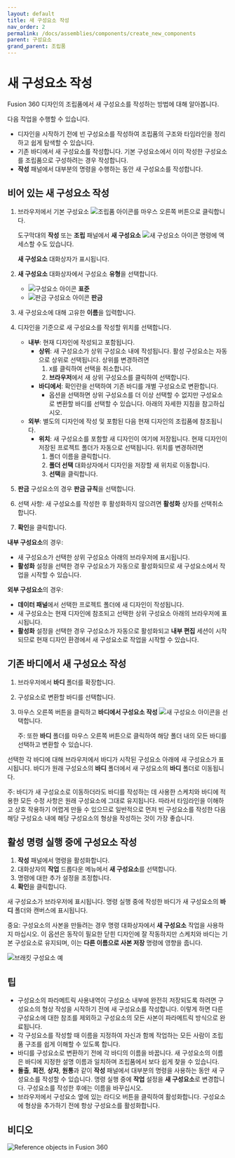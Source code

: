 ```yaml
---
layout: default
title: 새 구성요소 작성
nav_order: 2
permalink: /docs/assemblies/components/create_new_components
parent: 구성요소
grand_parent: 조립품
---
```

새 구성요소 작성
=========

Fusion 360 디자인의 조립품에서 새 구성요소를 작성하는 방법에 대해 알아봅니다.

다음 작업을 수행할 수 있습니다.

*   디자인을 시작하기 전에 빈 구성요소를 작성하여 조립품의 구조와 타임라인을 정리하고 쉽게 탐색할 수 있습니다.
*   기존 바디에서 새 구성요소를 작성합니다. 기본 구성요소에서 이미 작성한 구성요소를 조립품으로 구성하려는 경우 작성합니다.
*   **작성** 패널에서 대부분의 명령을 수행하는 동안 새 구성요소를 작성합니다.

비어 있는 새 구성요소 작성
---------------

1.  브라우저에서 기본 구성요소 ![조립품 아이콘](https://help.autodesk.com/cloudhelp/KOR/Fusion-Assemble/images/icon/browser/assembly.png)를 마우스 오른쪽 버튼으로 클릭합니다.
    
    도구막대의 **작성** 또는 **조립** 패널에서 **새 구성요소** ![새 구성요소 아이콘](https://help.autodesk.com/cloudhelp/KOR/Fusion-Assemble/images/icon/common/new-component.png) 명령에 액세스할 수도 있습니다.
    
    **새 구성요소** 대화상자가 표시됩니다.
    
2.  **새 구성요소** 대화상자에서 구성요소 **유형**을 선택합니다.
    
    *   ![구성요소 아이콘](https://help.autodesk.com/cloudhelp/KOR/Fusion-Assemble/images/icon/browser/component.png) **표준**
    *   ![판금 구성요소 아이콘](https://help.autodesk.com/cloudhelp/KOR/Fusion-Assemble/images/icon/browser/component-sheet-metal.png) **판금**
3.  새 구성요소에 대해 고유한 **이름**을 입력합니다.
    
4.  디자인을 기준으로 새 구성요소를 작성할 위치를 선택합니다.
    
    *   **내부**: 현재 디자인에 작성되고 포함됩니다.
        *   **상위**: 새 구성요소가 상위 구성요소 내에 작성됩니다. 활성 구성요소는 자동으로 상위로 선택됩니다. 상위를 변경하려면
            1.  `X`를 클릭하여 선택을 취소합니다.
            2.  **브라우저**에서 새 상위 구성요소를 클릭하여 선택합니다.
        *   **바디에서**: 확인란을 선택하여 기존 바디를 개별 구성요소로 변환합니다.
            *   옵션을 선택하면 상위 구성요소를 더 이상 선택할 수 없지만 구성요소로 변환할 바디를 선택할 수 있습니다. 아래의 자세한 지침을 참고하십시오.
    *   **외부**: 별도의 디자인에 작성 및 포함된 다음 현재 디자인의 조립품에 참조됩니다.
        *   **위치**: 새 구성요소를 포함할 새 디자인이 여기에 저장됩니다. 현재 디자인이 저장된 프로젝트 폴더가 자동으로 선택됩니다. 위치를 변경하려면
            1.  폴더 이름을 클릭합니다.
            2.  **폴더 선택** 대화상자에서 디자인을 저장할 새 위치로 이동합니다.
            3.  **선택**을 클릭합니다.
5.  **판금** 구성요소의 경우 **판금 규칙**을 선택합니다.
    
6.  선택 사항: 새 구성요소를 작성한 후 활성화하지 않으려면 **활성화** 상자를 선택취소합니다.
    
7.  **확인**을 클릭합니다.
    

**내부 구성요소**의 경우:

*   새 구성요소가 선택한 상위 구성요소 아래의 브라우저에 표시됩니다.
*   **활성화** 설정을 선택한 경우 구성요소가 자동으로 활성화되므로 새 구성요소에서 작업을 시작할 수 있습니다.

**외부 구성요소**의 경우:

*   **데이터 패널**에서 선택한 프로젝트 폴더에 새 디자인이 작성됩니다.
*   새 구성요소는 현재 디자인에 참조되고 선택한 상위 구성요소 아래의 브라우저에 표시됩니다.
*   **활성화** 설정을 선택한 경우 구성요소가 자동으로 활성화되고 **내부 편집** 세션이 시작되므로 현재 디자인 환경에서 새 구성요소로 작업을 시작할 수 있습니다.

기존 바디에서 새 구성요소 작성
-----------------

1.  브라우저에서 **바디** 폴더를 확장합니다.
    
2.  구성요소로 변환할 바디를 선택합니다.
    
3.  마우스 오른쪽 버튼을 클릭하고 **바디에서 구성요소 작성** ![새 구성요소 아이콘](https://help.autodesk.com/cloudhelp/KOR/Fusion-Assemble/images/icon/common/new-component.png)을 선택합니다.
    
    주: 또한 **바디** 폴더를 마우스 오른쪽 버튼으로 클릭하여 해당 폴더 내의 모든 바디를 선택하고 변환할 수 있습니다.
    

선택한 각 바디에 대해 브라우저에서 바디가 시작된 구성요소 아래에 새 구성요소가 표시됩니다. 바디가 원래 구성요소의 **바디** 폴더에서 새 구성요소의 **바디** 폴더로 이동됩니다.

주: 바디가 새 구성요소로 이동하더라도 바디를 작성하는 데 사용한 스케치와 바디에 적용한 모든 수정 사항은 원래 구성요소에 그대로 유지됩니다. 따라서 타임라인을 이해하고 상호 작용하기 어렵게 만들 수 있으므로 일반적으로 먼저 빈 구성요소를 작성한 다음 해당 구성요소 내에 해당 구성요소의 형상을 작성하는 것이 가장 좋습니다.

활성 명령 실행 중에 구성요소 작성
-------------------

1.  **작성** 패널에서 명령을 활성화합니다.
2.  대화상자의 **작업** 드롭다운 메뉴에서 **새 구성요소**를 선택합니다.
3.  명령에 대한 추가 설정을 조정합니다.
4.  **확인**을 클릭합니다.

새 구성요소가 브라우저에 표시됩니다. 명령 실행 중에 작성한 바디가 새 구성요소의 **바디** 폴더와 캔버스에 표시됩니다.

중요: 구성요소의 사본을 만들려는 경우 명령 대화상자에서 **새 구성요소** 작업을 사용하지 마십시오. 이 옵션은 동작이 필요한 닫힌 디자인에 잘 작동하지만 스케치와 바디는 기본 구성요소로 유지되며, 이는 **다른 이름으로 사본 저장** 명령에 영향을 줍니다.

![브래킷 구성요소 예](https://help.autodesk.com/cloudhelp/KOR/Fusion-Assemble/images/example/bracket-components.png)

팁
-

*   구성요소의 파라메트릭 사용내역이 구성요소 내부에 완전히 저장되도록 하려면 구성요소의 형상 작성을 시작하기 전에 새 구성요소를 작성합니다. 이렇게 하면 다른 구성요소에 대한 참조를 제외하고 구성요소의 모든 사본이 파라메트릭 방식으로 완료됩니다.
*   각 구성요소를 작성할 때 이름을 지정하여 자신과 함께 작업하는 모든 사람이 조립품 구조를 쉽게 이해할 수 있도록 합니다.
*   바디를 구성요소로 변환하기 전에 각 바디의 이름을 바꿉니다. 새 구성요소의 이름은 바디에 지정한 설명 이름과 일치하며 조립품에서 보다 쉽게 찾을 수 있습니다.
*   **돌출**, **회전**, **상자**, **원통**과 같이 **작성** 패널에서 대부분의 명령을 사용하는 동안 새 구성요소를 작성할 수 있습니다. 명령 실행 중에 **작업** 설정을 **새 구성요소**로 변경합니다. 구성요소를 작성한 후에는 이름을 바꾸십시오.
*   브라우저에서 구성요소 옆에 있는 라디오 버튼을 클릭하여 활성화합니다. 구성요소에 형상을 추가하기 전에 항상 구성요소를 활성화합니다.

비디오
---

![Reference objects in Fusion 360](https://embed-ssl.wistia.com/deliveries/87e110d42c1532f192203925c1136b44.webp?image_crop_resized=640x360)